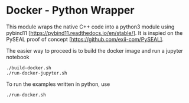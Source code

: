 # Docker - Python Wrapper 

This module wraps the native C++ code into a python3 module using pybind11
[https://pybind11.readthedocs.io/en/stable/]. It is inspied on the PySEAL
proof of concept [https://github.com/exii-com/PySEAL]. 

The easier way to proceed is to build the docker image and run a jupyter 
notebook

````
./build-docker.sh
./run-docker-jupyter.sh
````

To run the examples written in python, use

````
./run-docker.sh
````
